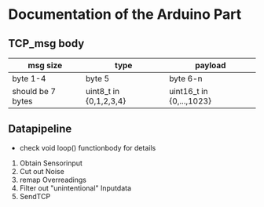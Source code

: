 # Documentation of the Arduino Part

## TCP_msg body

| msg size          | type                   | payload                  |
| ----------------- | ---------------------- | ------------------------ |
| byte 1-4          | byte 5                 | byte 6-n                 |
| should be 7 bytes | uint8_t in {0,1,2,3,4} | uint16_t in {0,...,1023} |


## Datapipeline

- check void loop() functionbody for details

1. Obtain Sensorinput
2. Cut out Noise 
3. remap Overreadings
4. Filter out "unintentional" Inputdata
5. SendTCP